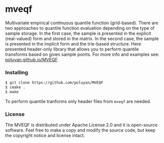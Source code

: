 mveqf
==========
Multivariate empirical continuous quantile function (grid-based). There are two approaches to quantile function evaluation depending on the type of sample storage. In the first case, the sample is presented in the explicit (real-valued) form and stored in the matrix. In the second case, the sample is presented in the implicit form and the trie-based structure. Here presented header-only library that allows you to perform quantile transforms based on given sample points. For more info and examples see: [poluyan.github.io/MVEQF](https://poluyan.github.io/MVEQF/)

### Installing
```sh
$ git clone https://github.com/poluyan/MVEQF
$ cmake .
$ make
```
To perform quantile tranforms only header files from `mveqf` are needed.

### License
The MVEQF is distributed under Apache License 2.0 and it is open-source software. Feel free to make a copy and modify the source code, but keep the copyright notice and license intact.
